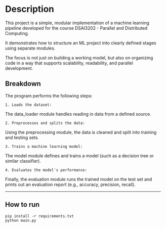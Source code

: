 # Description
This project is a simple, modular implementation of a machine learning pipeline developed for the course DSAI3202 - Parallel and Distributed Computing.

It demonstrates how to structure an ML project into clearly defined stages using separate modules. 

The focus is not just on building a working model, but also on organizing code in a way that supports scalability, readability, and parallel development.

## Breakdown

The program performs the following steps:

`1. Loads the dataset:`

The data_loader module handles reading in data from a defined source.

`2. Preprocesses and splits the data:`

Using the preprocessing module, the data is cleaned and split into training and testing sets.

`3. Trains a machine learning model:`

The model module defines and trains a model (such as a decision tree or similar classifier).

`4. Evaluates the model's performance:`

Finally, the evaluation module runs the trained model on the test set and prints out an evaluation report (e.g., accuracy, precision, recall).

---

## How to run

<pre><code>pip install -r requirements.txt 
python main.py</code></pre>
